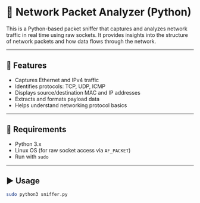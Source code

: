# 🐍 Network Packet Analyzer (Python)

This is a Python-based packet sniffer that captures and analyzes network traffic in real time using raw sockets. It provides insights into the structure of network packets and how data flows through the network.

---

## 🚀 Features

- Captures Ethernet and IPv4 traffic
- Identifies protocols: TCP, UDP, ICMP
- Displays source/destination MAC and IP addresses
- Extracts and formats payload data
- Helps understand networking protocol basics

---

## 🔧 Requirements

- Python 3.x
- Linux OS (for raw socket access via `AF_PACKET`)
- Run with `sudo`

---

## ▶️ Usage

```bash
sudo python3 sniffer.py
